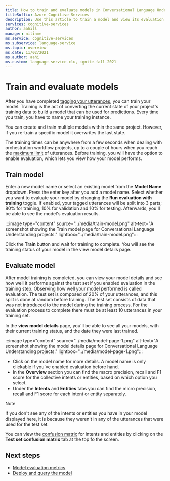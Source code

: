 ```yaml
---
title: How to train and evaluate models in Conversational Language Understanding
titleSuffix: Azure Cognitive Services
description: Use this article to train a model and view its evaluation details to make improvements.
services: cognitive-services
author: aahill
manager: nitinme
ms.service: cognitive-services
ms.subservice: language-service
ms.topic: overview
ms.date: 11/02/2021
ms.author: aahi
ms.custom: language-service-clu, ignite-fall-2021
---
```


# Train and evaluate models

After you have completed [tagging your utterances](./tag-utterances.md), you can train your model. Training is the act of converting the current state of your project's training data to build a model that can be used for predictions. Every time you train, you have to name your training instance. 

You can create and train multiple models within the same project. However, if you re-train a specific model it overwrites the last state.

The training times can be anywhere from a few seconds when dealing with orchestration workflow projects, up to a couple of hours when you reach the [maximum limit](../service-limits.md) of utterances. Before training, you will have the option to enable evaluation, which lets you view how your model performs. 

## Train model

Enter a new model name or select an existing model from the **Model Name** dropdown. Press the enter key after you add a model name. Select whether you want to evaluate your model by changing the **Run evaluation with training** toggle. If enabled, your tagged utterances will be spilt into 3 parts; 80% for training, 10% for validation and 10% for testing. Afterwards, you'll be able to see the model's evaluation results.

:::image type="content" source="../media/train-model.png" alt-text="A screenshot showing the Train model page for Conversational Language Understanding projects." lightbox="../media/train-model.png":::

Click the **Train** button and wait for training to complete. You will see the training status of your model in the view model details page.

## Evaluate model

After model training is completed, you can view your model details and see how well it performs against the test set if you enabled evaluation in the training step. Observing how well your model performed is called evaluation. The test set is composed of 20% of your utterances, and this split is done at random before training. The test set consists of data that was not introduced to the model during the training process. For the evaluation process to complete there must be at least 10 utterances in your training set.

In the **view model details** page, you'll be able to see all your models, with their current training status, and the date they were last trained.

:::image type="content" source="../media/model-page-1.png" alt-text="A screenshot showing the model details page for Conversational Language Understanding projects." lightbox="../media/model-page-1.png":::

* Click on the model name for more details. A model name is only clickable if you've enabled evaluation before hand. 
* In the **Overview** section you can find the macro precision, recall and F1 score for the collective intents or entities, based on which option you select. 
* Under the **Intents** and **Entities** tabs you can find the micro precision, recall and F1 score for each intent or entity separately.

> [!NOTE]
> If you don't see any of the intents or entities you have in your model displayed here, it is because they weren't in any of the utterances that were used for the test set.

You can view the [confusion matrix](../concepts/evaluation-metrics.md#confusion-matrix) for intents and entities by clicking on the **Test set confusion matrix** tab at the top fo the screen. 

## Next steps
* [Model evaluation metrics](../concepts/evaluation-metrics.md)
* [Deploy and query the model](./deploy-query-model.md)
